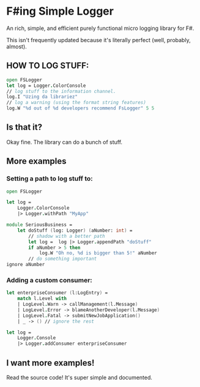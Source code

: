 # F#ing Simple Logger

An rich, simple, and efficient purely functional micro logging library for F#.

This isn't frequently updated because it's literally perfect (well, probably, almost).


## HOW TO LOG STUFF:

```fsharp
open FSLogger
let log = Logger.ColorConsole
// log stuff to the information channel.
log.I "Uzing da librariez"
// log a warning (using the format string features)
log.W "%d out of %d developers recommend FsLogger" 5 5
```

## Is that it?

Okay fine. The library can do a bunch of stuff.


## More examples

### Setting a path to log stuff to:

```fsharp
open FSLogger

let log = 
    Logger.ColorConsole
    |> Logger.withPath "MyApp"

module SeriousBusiness = 
    let doStuff (log: Logger) (aNumber: int) =
        // shadow with a better path
        let log =  log |> Logger.appendPath "doStuff"
        if aNumber > 5 then
            log.W "Oh no, %d is bigger than 5!" aNumber
        // do something important
ignore aNumber
```


### Adding a custom consumer:

```fsharp
let enterpriseConsumer (l:LogEntry) = 
	match l.Level with
	| LogLevel.Warn -> callManagement(l.Message)
	| LogLevel.Error -> blameAnotherDeveloper(l.Message)
	| LogLevel.Fatal -> submitNewJobApplication()
	| _ -> () // ignore the rest

let log = 
	Logger.Console
	|> Logger.addConsumer enterpriseConsumer
```


## I want more examples!

Read the source code! It's super simple and documented.

